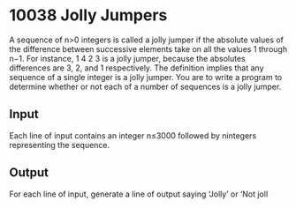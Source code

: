 # 10038 Jolly Jumpers
A sequence of n>0 integers is called a jolly jumper if the absolute values of the difference between
successive elements take on all the values 1 through n−1. For instance,
1 4 2 3
is a jolly jumper, because the absolutes differences are 3, 2, and 1 respectively. The definition implies
that any sequence of a single integer is a jolly jumper. You are to write a program to determine whether
or not each of a number of sequences is a jolly jumper.

## Input
Each line of input contains an integer n≤3000 followed by nintegers representing the sequence.

## Output
For each line of input, generate a line of output saying ‘Jolly’ or ‘Not joll
